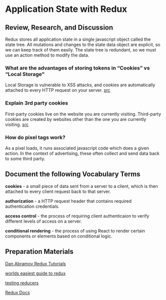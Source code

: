 # Application State with Redux

## Review, Research, and Discussion

Redux stores all application state in a single javascript object called the state tree. All mutations and changes to the state data object are explicit, so we can keep track of them easily. The state tree is redundant, so we must use an action method to modify the data.

### What are the advantages of storing tokens in “Cookies” vs “Local Storage”

Local Storage is vulnerable to XSS attacks, and cookies are automatically attached to every HTTP request on your server. [src](https://blog.cotter.app/localstorage-vs-cookies-all-you-need-to-know-about-storing-jwt-tokens-securely-in-the-front-end/)

### Explain 3rd party cookies

First-party cookies live on the website you are currently visiting. Third-party cookies are created by websites other than the one you are currently visiting. [src](https://us.norton.com/internetsecurity-privacy-internet-privacy-third-party-cookies.html)

### How do pixel tags work?

As a pixel loads, it runs associated javascript code which does a given action. In the context of advertising, these often collect and send data back to some third party.

## Document the following Vocabulary Terms

**cookies** - a small piece of data sent from a server to a client, which is then attached to every client request back to that server.

**authorization** - a HTTP request header that contains required authentication credentials.

**access control** - the process of requiring client authenticaion to verify different levels of access on a server.

**conditional rendering** - the process of using React to render certain components or elements based on conditional logic.

## Preparation Materials

[Dan Abramov Redux Tutorials](https://egghead.io/courses/fundamentals-of-redux-course-from-dan-abramov-bd5cc867)

[worlds easiest guide to redux](https://www.freecodecamp.org/news/understanding-redux-the-worlds-easiest-guide-to-beginning-redux-c695f45546f6/)

[testing reducers](https://medium.com/@netxm/testing-redux-reducers-with-jest-6653abbfe3e1)

[Redux Docs](https://redux.js.org/)
